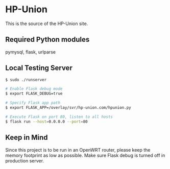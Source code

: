 # HP-Union
This is the source of the HP-Union site.

## Required Python modules
pymysql, flask, urlparse

## Local Testing Server
```sh
$ sudo ./runserver
```

```sh
# Enable Flask debug mode
$ export FLASK_DEBUG=true         

# Specify Flask app path
$ export FLASK_APP=/overlay/svr/hp-union.com/hpunion.py

# Execute Flask on port 80, listen to all hosts
$ flask run --host=0.0.0.0 --port=80
```

## Keep in Mind
Since this project is to be run in an OpenWRT router, please keep the memory footprint as low as possible.
Make sure Flask debug is turned off in production server.
